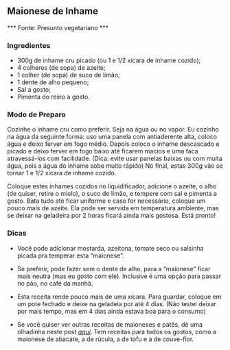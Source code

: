 ## Maionese de Inhame

*** Fonte: Presunto vegetariano ***



### Ingredientes

- 300g de inhame cru picado (ou 1 e 1/2 xícara de inhame cozido);
- 4 colheres (de sopa) de azeite;
- 1 colher (de sopa) de suco de limão;
- 1 dente de alho pequeno;
- Sal a gosto;
- Pimenta do reino a gosto.



### Modo de Preparo

Cozinhe o inhame cru como preferir. Seja na água ou no vapor. Eu  cozinho na água da seguinte forma: uso uma panela com antiaderente alta, coloco água e deixo ferver em fogo médio. Depois coloco o inhame  descascado e picado e deixo ferver em fogo baixo até ficarem macios e  uma faca atravessá-los com facilidade. (Dica: evite usar panelas baixas  ou com muita água, pois a água do inhame sobe muito rápido)
No final, estas 300g vão se tornar 1 e 1/2 xícara de inhame cozido.

Coloque estes inhames cozidos no liquidificador, adicione o azeite, o alho (de quiser, retire o miolo), o suco de limão, e tempere com sal e  pimenta a gosto. Bata tudo até ficar uniforme e caso for necessário,  coloque um pouco mais de azeite.
Ela pode ser servida em temperatura ambiente, mas se deixar na geladeira por 2 horas ficará ainda mais gostosa. Está pronto!



### Dicas

- Você pode adicionar mostarda, azeitona, tomate seco ou salsinha picada pra temperar esta “maionese”.

- Se preferir, pode fazer sem o dente de alho, para a “maionese” ficar mais neutra (mas eu gosto com ele). Inclusive é uma opção para passar  no pão, no café da manhã.

- Esta receita rende pouco mais de uma xícara. Para guardar, coloque  em um pote fechado e deixe na geladeia por até 4 dias. (Não testei  deixar por mais tempo, mas em 4 dias ainda estava boa para o consumo)

- Se você quiser ver outras receitas de maioneses e patês, dê uma olhadinha neste post [*aqui*](https://presuntovegetariano.com.br/artigos/maioneses-pates/). Tem receitas para todos os gostos, como a maionese de abacate, a de rúcula, a de tofu e a de couve-flor.



